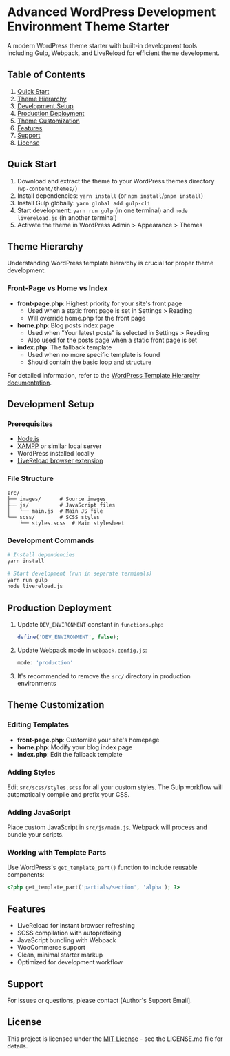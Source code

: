 # Advanced WordPress Development Environment Theme Starter

A modern WordPress theme starter with built-in development tools including Gulp, Webpack, and LiveReload for efficient theme development.

## Table of Contents

1. [Quick Start](#quick-start)
2. [Theme Hierarchy](#theme-hierarchy)
3. [Development Setup](#development-setup)
4. [Production Deployment](#production-deployment)
5. [Theme Customization](#theme-customization)
6. [Features](#features)
7. [Support](#support)
8. [License](#license)

## Quick Start

1. Download and extract the theme to your WordPress themes directory (`wp-content/themes/`)
2. Install dependencies: `yarn install` (or `npm install`/`pnpm install`)
3. Install Gulp globally: `yarn global add gulp-cli`
4. Start development: `yarn run gulp` (in one terminal) and `node livereload.js` (in another terminal)
5. Activate the theme in WordPress Admin > Appearance > Themes

## Theme Hierarchy

Understanding WordPress template hierarchy is crucial for proper theme development:

### Front-Page vs Home vs Index

- **front-page.php**: Highest priority for your site's front page
  - Used when a static front page is set in Settings > Reading
  - Will override home.php for the front page
- **home.php**: Blog posts index page
  - Used when "Your latest posts" is selected in Settings > Reading
  - Also used for the posts page when a static front page is set
- **index.php**: The fallback template
  - Used when no more specific template is found
  - Should contain the basic loop and structure

For detailed information, refer to the [WordPress Template Hierarchy documentation](https://developer.wordpress.org/themes/basics/template-hierarchy/).

## Development Setup

### Prerequisites

- [Node.js](https://nodejs.org/en)
- [XAMPP](https://www.apachefriends.org/) or similar local server
- WordPress installed locally
- [LiveReload browser extension](https://chromewebstore.google.com/detail/livereload/jnihajbhpnppcggbcgedagnkighmdlei)

### File Structure

```
src/
├── images/      # Source images
├── js/          # JavaScript files
│   └── main.js  # Main JS file
└── scss/        # SCSS styles
    └── styles.scss  # Main stylesheet
```

### Development Commands

```bash
# Install dependencies
yarn install

# Start development (run in separate terminals)
yarn run gulp
node livereload.js
```

## Production Deployment

1. Update `DEV_ENVIRONMENT` constant in `functions.php`:

   ```php
   define('DEV_ENVIRONMENT', false);
   ```

2. Update Webpack mode in `webpack.config.js`:

   ```js
   mode: 'production'
   ```

3. It's recommended to remove the `src/` directory in production environments

## Theme Customization

### Editing Templates

- **front-page.php**: Customize your site's homepage
- **home.php**: Modify your blog index page
- **index.php**: Edit the fallback template

### Adding Styles

Edit `src/scss/styles.scss` for all your custom styles. The Gulp workflow will automatically compile and prefix your CSS.

### Adding JavaScript

Place custom JavaScript in `src/js/main.js`. Webpack will process and bundle your scripts.

### Working with Template Parts

Use WordPress's `get_template_part()` function to include reusable components:

```php
<?php get_template_part('partials/section', 'alpha'); ?>
```

## Features

- LiveReload for instant browser refreshing
- SCSS compilation with autoprefixing
- JavaScript bundling with Webpack
- WooCommerce support
- Clean, minimal starter markup
- Optimized for development workflow

## Support

For issues or questions, please contact [Author's Support Email].

## License

This project is licensed under the [MIT License](https://opensource.org/license/mit/) - see the LICENSE.md file for details.
